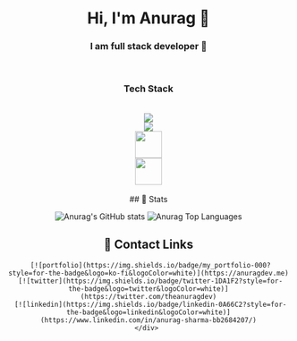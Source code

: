 <div align="center">
    <h1>Hi, I'm Anurag 👋</h1>
    <h3>I am full stack developer 🚀 </h3>
    <br>
    <h3>Tech Stack</h3> 
    <div style=" display: flex;
    flex-direction: column; ">
    <br>
    <a href="https://www.typescriptlang.org/" target="_blank"> <img src="https://img.icons8.com/color/48/000000/typescript.png"/>  </a>
    <a href="https://nextjs.org/" target="_blank"> <img src="https://img.icons8.com/color/48/000000/nextjs.png"/>  </a>
    <a href="https://tailwindcss.com/" target="_blank"> <img height="48" src="https://user-images.githubusercontent.com/79055093/145392357-0d5ac484-b89b-470d-a946-6b458c6d4f87.png"/> </a>
    <a href="https://www.postgresql.org/" target="_blank"> <img height="48" src="https://img.icons8.com/color/48/000000/postgreesql.png"/> </a>
     </div>
     <br>
## 🚀 Stats

![Anurag's GitHub stats](https://github-readme-stats.vercel.app/api?username=Anurag30112003&show_icons=true&theme=onedark)
 <img alt="Anurag Top Languages" src="https://github-readme-stats.vercel.app/api/top-langs/?username=Anurag30112003&langs_count=8&count_private=true&layout=compact&theme=react&hide_border=true&bg_color=0D1117" />
    
## 🔗 Contact Links
     
     [![portfolio](https://img.shields.io/badge/my_portfolio-000?style=for-the-badge&logo=ko-fi&logoColor=white)](https://anuragdev.me)
     [![twitter](https://img.shields.io/badge/twitter-1DA1F2?style=for-the-badge&logo=twitter&logoColor=white)](https://twitter.com/theanuragdev)
     [![linkedin](https://img.shields.io/badge/linkedin-0A66C2?style=for-the-badge&logo=linkedin&logoColor=white)](https://www.linkedin.com/in/anurag-sharma-bb2684207/)
    </div> 
